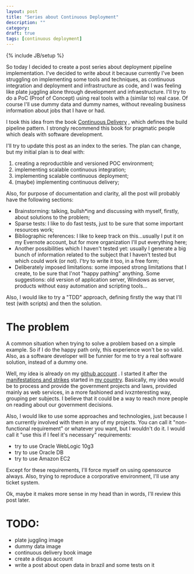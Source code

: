 ```yaml
---
layout: post
title: "Series about Continuous Deployment"
description: ""
category: 
draft: true
tags: [continuous deployment]
---
```

{% include JB/setup %}

So today I decided to create a post series about deployment pipeline implementation. I've decided to write about it because currently I've been struggling on implementing some tools and techniques, as continuous integration and deployment and infrastructure as code, and I was feeling like plate juggling alone through development and infraestructure. I'll try to do a PoC (Proof of Concept) using real tools with a (similar to) real case. Of course I'll use dummy data and dummy names, without revealing business information about jobs that I have or had.

I took this idea from the book [Continuous Delivery](http://amzn.com/0321601912) , which defines the build pipeline pattern. I strongly recommend this book for pragmatic people which deals with software development.

I'll try to update this post as an index to the series. The plan can change, but my initial plan is to deal with:
1. creating a reproductible and versioned POC environment;
1. implementing scalable continuous integration;
1. implementing scalable continuous deployment;
1. (maybe) implementing continuous delivery;

Also, for purpose of documentation and clarity, all the post will probably have the following sections:

* Brainstorming: talking, bullsh\*ing and discussing with myself, firstly, about solutions to the problem;
* Sparse tests: I like to do fast tests, just to be sure that some important resources work;
* Bibliographic references: I like to keep track on this...usually I put it on my Evernote account, but for more organization I'll put everything here;
* Another possibilities which I haven't tested yet: usually I generate a big bunch of information related to the subject that I haven't tested but which could work (or not). I'try to write it too, in a free form;
* Deliberately imposed limitations: some imposed strong limitations that I create, to be sure that I'not "happy pathing" anything. Some suggestions: old version of application server, Windows as server, products without easy automation and scripting tools...

Also, I would like to try a "TDD" approach, defining firstly the way that I'll test (with scripts) and then the solution.

# The problem

A common situation when trying to solve a problem based on a simple example. So if I do the happy path only, this experience won't be so valid. Also, as a software developer will be funnier for me to try a real software solution, instead of a dummy one.

Well, my idea is already on my [github account](https://github.com/mauricioborges/tag-cloud-legislacao) . I started it after the [manifestations and strikes](http://pt.wikipedia.org/wiki/Protestos_no_Brasil_em_2013) started in [my country](http://pt.wikipedia.org/wiki/Brasil). Basically, my idea would be to process and provide the government projects and laws, provided mainly as web services, in a more fashioned and ivxznteresting way, grouping per subjects. I believe that it could be a way to reach more people on reading about our government decisions.

Also, I would like to use some approaches and technologies, just because I am currently involved with them in any of my projects. You can call it "non-functional requirement" or whatever you want, but I wouldn't do it. I would call it "use this if I feel it's necessary" requirements:
* try to use Oracle WebLogic 10g3
* try to use Oracle DB
* try to use Amazon EC2

Except for these requirements, I'll force myself on using opensource always. Also, trying to reproduce a corporative environment, I'll use any ticket system.

Ok, maybe it makes more sense in my head than in words, I'll review this post later.

# TODO:

* plate juggling image
* dummy data image
* continuous delivery book image
* create a disqus account
* write a post about open data in brazil and some tests on it
